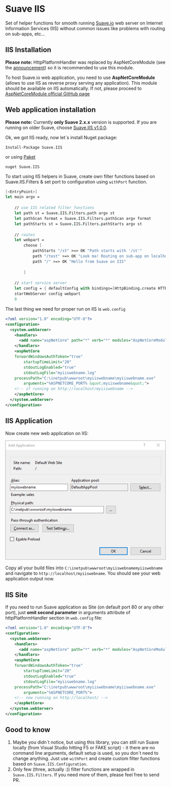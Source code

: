 # Suave IIS

Set of helper functions for smooth running [Suave.io](http://suave.io) web server on Internet Information Services (IIS) without common issues like problems with routing on sub-apps, etc...


## IIS Installation

**Please note:** HttpPlatformHandler was replaced by AspNetCoreModule (see the [announcement](https://github.com/aspnet/Announcements/issues/164)) so it is recommended to use this module.

To host Suave.io web application, you need to use **AspNetCoreModule** (allows to use IIS as reverse proxy serving any application). This module should be available on IIS automatically.
If not, please proceed to [AspNetCoreModule official GitHub page](https://github.com/aspnet/AspNetCoreModule)


## Web application installation

**Please note:** Currently **only Suave 2.x.x** version is supported. If you are running on older Suave, choose [Suave.IIS v1.0.0](https://www.nuget.org/packages/Suave.IIS/1.0.0).

Ok, we got IIS ready, now let`s install Nuget package:

    Install-Package Suave.IIS

or using [Paket](http://fsprojects.github.io/Paket/getting-started.html)

    nuget Suave.IIS

To start using IIS helpers in Suave, create own filter functions based on Suave.IIS.Filters & set port to configuration using `withPort` function.

```fsharp
[<EntryPoint>]
let main argv =

    // use IIS related filter functions
    let path st = Suave.IIS.Filters.path argv st
    let pathScan format = Suave.IIS.Filters.pathScan argv format
	let pathStarts st = Suave.IIS.Filters.pathStarts argv st

    // routes
    let webpart =
    	choose [
        	pathStarts "/st" >=> OK "Path starts with '/st'"
			path "/test" >=> OK "Look ma! Routing on sub-app on localhost"
            path "/" >=> OK "Hello from Suave on IIS"

        ]

    // start service server
    let config = { defaultConfig with bindings=[HttpBinding.create HTTP IPAddress.Any 8083us]; } |> Suave.IIS.Configuration.withPort argv
    startWebServer config webpart
    0

```

The last thing we need for proper run on IIS is `web.config`

```xml
<?xml version="1.0" encoding="UTF-8"?>
<configuration>
  <system.webServer>
    <handlers>
      <add name="aspNetCore" path="*" verb="*" modules="AspNetCoreModule" resourceType="Unspecified" />
    </handlers>
    <aspNetCore
	forwardWindowsAuthToken="true"
        startupTimeLimit="20"
        stdoutLogEnabled="true"
        stdoutLogFile="myiiswebname.log"
	processPath="C:\inetpub\wwwroot\myiiswebname\myiiswebname.exe"
        arguments="%ASPNETCORE_PORT% &quot;myiiswebname&quot;">
	<!-- if running on http://localhost/myiiswebname -->
    </aspNetCore>
  </system.webServer>
</configuration>
```

## IIS Application

Now create new web application on IIS:

![IIS new web app](./docs/iis_newapp.png)

Copy all your build files into `C:\inetpub\wwwroot\myiiswebnamemyiiswebname` and navigate to `http://localhost/myiiswebname`. You should see your web application output now.

## IIS Site

If you need to run Suave application as Site (on default port 80 or any other port), just **omit second parameter** in arguments attribute of httpPlatformHandler section in `web.config` file:

```xml
<?xml version="1.0" encoding="UTF-8"?>
<configuration>
  <system.webServer>
    <handlers>
      <add name="aspNetCore" path="*" verb="*" modules="AspNetCoreModule" resourceType="Unspecified" />
    </handlers>
    <aspNetCore
	forwardWindowsAuthToken="true"
        startupTimeLimit="20"
        stdoutLogEnabled="true"
        stdoutLogFile="myiiswebname.log"
	processPath="C:\inetpub\wwwroot\myiiswebname\myiiswebname.exe"
        arguments="%ASPNETCORE_PORT%">
	<!-- now running on http://localhost/ -->
    </aspNetCore>
  </system.webServer>
</configuration>
```

## Good to know

1. Maybe you didn\`t notice, but using this library, you can still run Suave locally (from Visual Studio hitting F5 or FAKE script) - it there are no command line arguments, default setup is used, so you don\`t need to change anything. Just use `withPort` and create custom filter functions based on `Suave.IIS.Configuration`.
2. Only few (three, actually :)) filter functions are wrapped in `Suave.IIS.Filters`. If you need more of them, please feel free to send PR.

